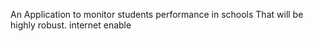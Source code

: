  An Application to monitor students performance in schools 
 That will be highly robust. internet enable
 
